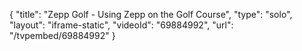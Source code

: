 {
    "title": "Zepp Golf - Using Zepp on the Golf Course",
    "type": "solo",
    "layout": "iframe-static",
    "videoId": "69884992",
    "url": "\/tvpembed\/69884992"
}